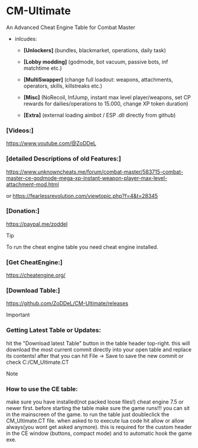 # CM-Ultimate
<p>An Advanced Cheat Engine Table for Combat Master</p>

- inlcudes:
  - **[Unlockers]**  (bundles, blackmarket, operations, daily task)

  - **[Lobby modding]**  (godmode, bot vacuum, passive bots, inf matchtime etc.)

  - **[MultiSwapper]**  (change full loadout: weapons, attachments, operators, skills, killstreaks etc.)
  
  - **[Misc]** (NoRecoil, InfJump, instant max level player/weapons, set CP rewards for dailies/operations to 15.000, change XP token duration)
 
  - **[Extra]** (external loading aimbot / ESP .dll directly from github)


### [Videos:]
https://www.youtube.com/@ZoDDeL


### [detailed Descriptions of old Features:]

https://www.unknowncheats.me/forum/combat-master/583715-combat-master-ce-godmode-mega-xp-instant-weapon-player-max-level-attachment-mod.html

or https://fearlessrevolution.com/viewtopic.php?f=4&t=28345


### [Donation:]
https://paypal.me/zoddel

> [!TIP]
> To run the cheat engine table you need cheat engine installed.

### [Get CheatEngine:]
https://cheatengine.org/


### [Download Table:]
https://github.com/ZoDDeL/CM-Ultimate/releases


> [!Important]
> ### Getting Latest Table or Updates:
> hit the "Download latest Table" button in the table header top-right.
> this will download the most current commit directly into your open table and replace its contents!
> after that you can hit File -> Save to save the new commit or check C:/CM_Ultimate.CT

> [!NOTE]
> ### How to use the CE table:
> make sure you have installed(not packed loose files!) cheat engine 7.5 or newer first.
> before starting the table make sure the game runs!!! you can sit in the mainscreen of the game.
> to run the table just doubleclick the CM_Ultimate.CT file.
> when asked to to execute lua code hit allow or allow always(you wont get asked anymore).
> this is required for the custom header in the CE window (buttons, compact mode) and to automatic hook the game exe.
